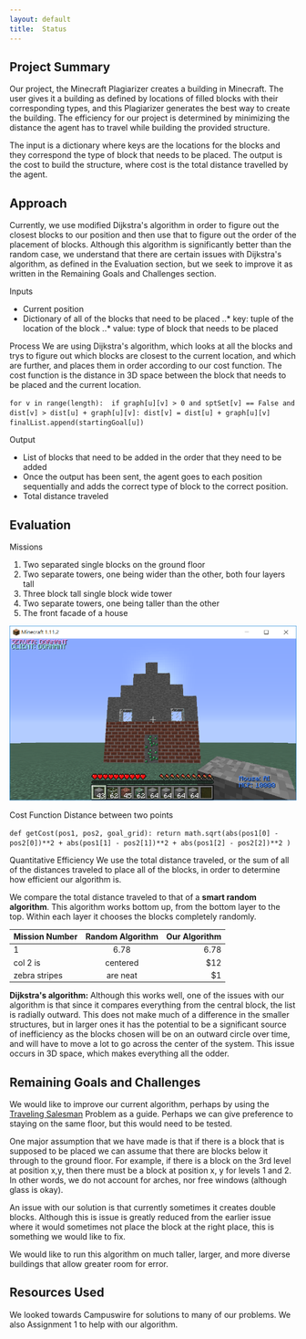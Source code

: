 ```yaml
---
layout: default
title:  Status
---
```


##  Project Summary

Our project, the Minecraft Plagiarizer creates a building in Minecraft. The user gives it a building as defined by locations of filled blocks with their corresponding types, and this Plagiarizer generates the best way to create the building. The efficiency for our project is determined by minimizing the distance the agent has to travel while building the provided structure.

The input is a dictionary where keys are the locations for the blocks and they correspond the type of block that needs to be placed. The output is the cost to build the structure, where cost is the total distance travelled by the agent.

## Approach

Currently, we use modified Dijkstra's algorithm in order to figure out the closest blocks to our position and then use that to figure out the order of the placement of blocks. 
Although this algorithm is significantly better than the random case, we understand that there are certain issues with Dijkstra's algorithm, as defined in the Evaluation section, but we seek to improve it as written in the Remaining Goals and Challenges section.

Inputs
* Current position
* Dictionary of all of the blocks that need to be placed
..* key: tuple of the location of the block
..* value: type of block that needs to be placed

Process
We are using Dijkstra's algorithm, which looks at all the blocks and trys to figure out which blocks are closest to the current location, and which are further, and places them in order according to our cost function. The cost function is the distance in 3D space between the block that needs to be placed and the current location.

`for v in range(length): 
    if graph[u][v] > 0 and sptSet[v] == False and dist[v] > dist[u] + graph[u][v]:
        dist[v] = dist[u] + graph[u][v] 
    finalList.append(startingGoal[u])`


Output
* List of blocks that need to be added in the order that they need to be added
* Once the output has been sent, the agent goes to each position sequentially and adds the correct type of block to the correct position.
* Total distance traveled    

## Evaluation

Missions
1. Two separated single blocks on the ground floor
2. Two separate towers, one being wider than the other, both four layers tall
3. Three block tall single block wide tower
4. Two separate towers, one being taller than the other
5. The front facade of a house

![Mission 4 House](https://raw.githubusercontent.com/thebrainygeek/plagiarism/master/docs/images/image1.png)

Cost Function
Distance between two points

`def getCost(pos1, pos2, goal_grid):
    return math.sqrt(abs(pos1[0] - pos2[0])**2 + abs(pos1[1] - pos2[1])**2 + abs(pos1[2] - pos2[2])**2 )`

Quantitative Efficiency
We use the total distance traveled, or the sum of all of the distances traveled to place all of the blocks, in order to determine how efficient our algorithm is. 

We compare the total distance traveled to that of a **smart random algorithm**. This algorithm works bottom up, from the bottom layer to the top. Within each layer it chooses the blocks completely randomly.

| Mission Number| Random Algorithm | Our Algorithm  |
| ------------- |:----------------:| --------------:|
| 1             | 6.78             | 6.78           |
| col 2 is      | centered      |   $12 |
| zebra stripes | are neat      |    $1 |

**Dijkstra's algorithm:** Although this works well, one of the issues with our algorithm is that since it compares everything from the central block, the list is radially outward. This does not make much of a difference in the smaller structures, but in larger ones it has the potential to be a significant source of inefficiency as the blocks chosen will be on an outward circle over time, and will have to move a lot to go across the center of the system. This issue occurs in 3D space, which makes everything all the odder.


## Remaining Goals and Challenges
We would like to improve our current algorithm, perhaps by using the [Traveling Salesman](https://en.wikipedia.org/wiki/Travelling_salesman_problem) Problem as a guide. Perhaps we can give preference to staying on the same floor, but this would need to be tested.

One major assumption that we have made is that if there is a block that is supposed to be placed we can assume that there are blocks below it through to the ground floor. For example, if there is a block on the 3rd level at position x,y, then there must be a block at position x, y for levels 1 and 2. In other words, we do not account for arches, nor free windows (although glass is okay). 

An issue with our solution is that currently sometimes it creates double blocks. Although this is issue is greatly reduced from the earlier issue where it would sometimes not place the block at the right place, this is something we would like to fix.

We would like to run this algorithm on much taller, larger, and more diverse buildings that allow greater room for error.

## Resources Used

We looked towards Campuswire for solutions to many of our problems. We also Assignment 1 to help with our algorithm.
